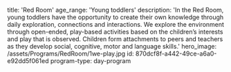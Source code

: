 title: 'Red Room'
age_range: 'Young toddlers'
description: 'In the Red Room, young toddlers have the opportunity to create their own knowledge through daily exploration, connections and interactions. We explore the environment through open-ended, play-based activities based on the children’s interests and play that is observed. Children form attachments to peers and teachers as they develop social, cognitive, motor and language skills.'
hero_image: /assets/Programs/RedRoom/1we-play.jpg
id: 870dcf8f-a442-49ce-a6a0-e92dd5f061ed
program-type: day-program
